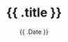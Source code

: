 ---
number: 0
slug: "{{ .number }}"
title: "{{ .title }}"
date: "{{ .Date }}"
categories: ["영화"]
types: ["blog"]

# 0. metadata
name: ""
director: []
year: 0
length: 0
genres: []
country: []
rating: 0

# 1. 초안 여부: true면 hugo server에만 노출, 실제 빌드 시 제외
draft: true

# 2. 태그 (optional)
tags: []
# 3. 목차 표시 여부
toc: false
# 4. 댓글 표시 여부
comments: false
# 5. 대표 이미지 (page bundle)
#cover:
#  src: ""
#  alt: ""
#  caption: ""
---
